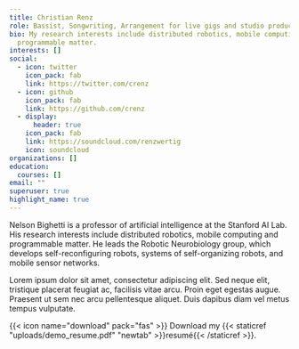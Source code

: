 ```yaml
---
title: Christian Renz
role: Bassist, Songwriting, Arrangement for live gigs and studio productions.
bio: My research interests include distributed robotics, mobile computing and
  programmable matter.
interests: []
social:
  - icon: twitter
    icon_pack: fab
    link: https://twitter.com/crenz
  - icon: github
    icon_pack: fab
    link: https://github.com/crenz
  - display:
      header: true
    icon_pack: fab
    link: https://soundcloud.com/renzwertig
    icon: soundcloud
organizations: []
education:
  courses: []
email: ""
superuser: true
highlight_name: true
---
```


Nelson Bighetti is a professor of artificial intelligence at the Stanford AI Lab. His research interests include distributed robotics, mobile computing and programmable matter. He leads the Robotic Neurobiology group, which develops self-reconfiguring robots, systems of self-organizing robots, and mobile sensor networks.

Lorem ipsum dolor sit amet, consectetur adipiscing elit. Sed neque elit, tristique placerat feugiat ac, facilisis vitae arcu. Proin eget egestas augue. Praesent ut sem nec arcu pellentesque aliquet. Duis dapibus diam vel metus tempus vulputate.

{{< icon name="download" pack="fas" >}} Download my {{< staticref "uploads/demo_resume.pdf" "newtab" >}}resumé{{< /staticref >}}.
